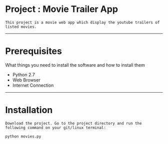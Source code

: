 # Project : Movie Trailer App
    This project is a movie web app which display the youtube trailers of listed movies.
- - -
# Prerequisites
What things you need to install the software and how to install them
* Python 2.7
* Web Browser
* Internet Connection
---
# Installation
    Download the project. Go to the project directory and run the following command on your git/linux terminal:
`python movies.py`
